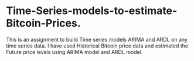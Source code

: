 # Time-Series-models-to-estimate-Bitcoin-Prices.
This is an assignment to build Time series models ARIMA and ARDL on any time series data. I have used Historical Bitcoin price data and estimated the Future price levels using ARIMA model and ARDL model. 
